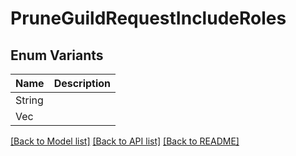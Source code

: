 # PruneGuildRequestIncludeRoles

## Enum Variants

| Name | Description |
|---- | -----|
| String |  |
| Vec<String> |  |

[[Back to Model list]](../README.md#documentation-for-models) [[Back to API list]](../README.md#documentation-for-api-endpoints) [[Back to README]](../README.md)


